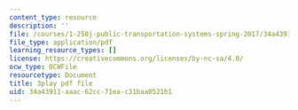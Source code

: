 ```yaml
---
content_type: resource
description: ''
file: /courses/1-258j-public-transportation-systems-spring-2017/34a43911aaac62cc71eac31baa0521b1_avWOCswUJyI.pdf
file_type: application/pdf
learning_resource_types: []
license: https://creativecommons.org/licenses/by-nc-sa/4.0/
ocw_type: OCWFile
resourcetype: Document
title: 3play pdf file
uid: 34a43911-aaac-62cc-71ea-c31baa0521b1
---
```


